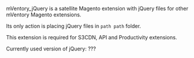 mVentory_jQuery is a satellite Magento extension with jQuery files for other mVentory Magento extensions.

Its only action is placing jQuery files in `path path` folder.

This extension is required for S3CDN, API and Productivity extensions.

Currently used version of jQuery: ???
